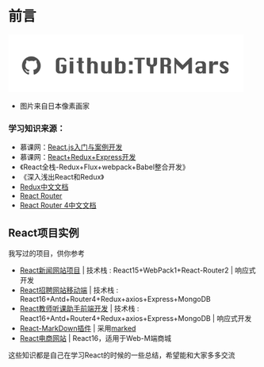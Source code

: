 # 前言

[![](.gitbook/assets/Github.png)](https://github.com/TYRMars)

* 图片来自日本像素画家

### 学习知识来源：

* 慕课网：[React.js入门与案例开发](https://coding.imooc.com/class/83.html)
* 慕课网：[React+Redux+Express开发](https://coding.imooc.com/class/150.html)
* 《React全栈-Redux+Flux+webpack+Babel整合开发》
* 《深入浅出React和Redux》
* [Redux中文文档](http://cn.redux.js.org/)
* [React Router](http://react-guide.github.io/react-router-cn/docs/API.html)
* [React Router 4中文文档](http://618cj.com/react-router4-0路由中文文档api/)

## React项目实例

我写过的项目，供你参考

* [React新闻网站项目](https://github.com/TYRMars/React-NewsSys) \| 技术栈 : React15+WebPack1+React-Router2 \| 响应式开发
* [React招聘网站移动端](https://github.com/TYRMars/React-Advertises) \| 技术栈 : React16+Antd+Router4+Redux+axios+Express+MongoDB
* [React教师听课助手前端开发](https://github.com/TYRMars/React-TeacherLinstenAssistant) \| 技术栈 : React16+Antd+Router4+Redux+axios+Express+MongoDB \| 响应式开发
* [React-MarkDown插件](https://github.com/TYRMars/React-MarkDown) \| 采用[marked](https://github.com/chjj/marked)
* [React电商网站](https://github.com/TYRMars/React-MSide-Shop) \| React16，适用于Web-M端商城

这些知识都是自己在学习React的时候的一些总结，希望能和大家多多交流

